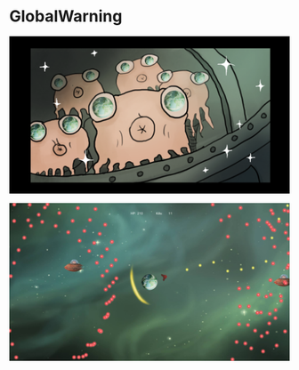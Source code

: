 # GlobalWarning

![alt tag](https://raw.githubusercontent.com/tobnyl/GlobalWarning/master/Project/Assets/CutsceneStuff/cutscene_5.png)

![alt tag](https://raw.githubusercontent.com/tobnyl/GlobalWarning/master/KingGameJameDemo/screenShot.jpg)
